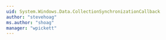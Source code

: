 ```yaml
---
uid: System.Windows.Data.CollectionSynchronizationCallback
author: "stevehoag"
ms.author: "shoag"
manager: "wpickett"
---
```

